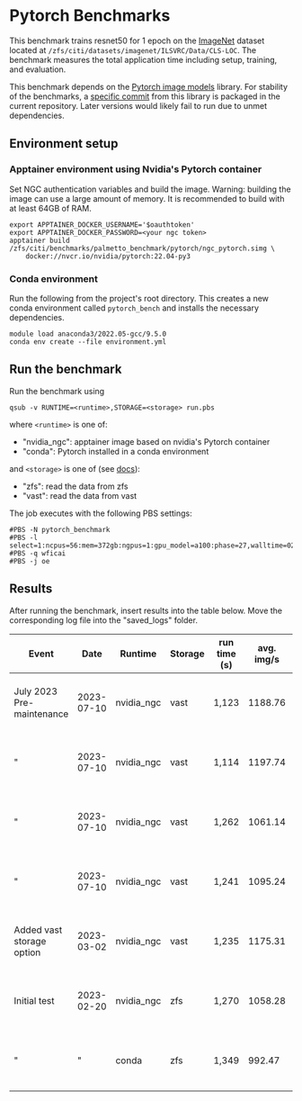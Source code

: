 # Pytorch Benchmarks
This benchmark trains resnet50 for 1 epoch on the [ImageNet](https://www.image-net.org/) dataset located at `/zfs/citi/datasets/imagenet/ILSVRC/Data/CLS-LOC`. The benchmark measures the total application time including setup, training, and evaluation. 

This benchmark depends on the [Pytorch image models](https://github.com/rwightman/pytorch-image-models) library. For stability of the benchmarks, a [specific commit](https://github.com/rwightman/pytorch-image-models/commit/e069249a2dab0056a7687d5e48043757c46e7525) from this library is packaged in the current repository. Later versions would likely fail to run due to unmet dependencies.

## Environment setup

### Apptainer environment using Nvidia's Pytorch container
Set NGC authentication variables and build the image. Warning: building the image can use a large amount of memory. It is recommended to build with at least 64GB of RAM. 
```{bash}
export APPTAINER_DOCKER_USERNAME='$oauthtoken'
export APPTAINER_DOCKER_PASSWORD=<your ngc token>
apptainer build /zfs/citi/benchmarks/palmetto_benchmark/pytorch/ngc_pytorch.simg \
    docker://nvcr.io/nvidia/pytorch:22.04-py3
```

### Conda environment
Run the following from the project's root directory. This creates a new conda environment called `pytorch_bench` and installs the necessary dependencies. 
```{bash}
module load anaconda3/2022.05-gcc/9.5.0
conda env create --file environment.yml
```

## Run the benchmark
Run the benchmark using
```{bash}
qsub -v RUNTIME=<runtime>,STORAGE=<storage> run.pbs
```
where `<runtime>` is one of:
* "nvidia_ngc": apptainer image based on nvidia's Pytorch container
* "conda": Pytorch installed in a conda environment

and `<storage>` is one of (see [docs](https://docs.rcd.clemson.edu/palmetto/storage/store#storage-hardware-grid)):
* "zfs": read the data from zfs
* "vast": read the data from vast

The job executes with the following PBS settings:
```
#PBS -N pytorch_benchmark
#PBS -l select=1:ncpus=56:mem=372gb:ngpus=1:gpu_model=a100:phase=27,walltime=02:00:00
#PBS -q wficai
#PBS -j oe
```

## Results 
After running the benchmark, insert results into the table below. Move the corresponding log file into the "saved_logs" folder. 

| Event                     | Date       | Runtime    | Storage | run time (s) | avg. img/s | Test Acc@1 | Log file                  | Config |
|---------------------------|------------|------------|---------|--------------|------------|------------|---------------------------|--------|
| July 2023 Pre-maintenance | 2023-07-10 | nvidia_ngc | vast    | 1,123        | 1188.76    | 22.08%     | pytorch_benchmark.o877944 | Phase 29 -- 20cpu, 100gb, 1 gpu |
| "                         | 2023-07-10 | nvidia_ngc | vast    | 1,114        | 1197.74    | 22.08%     | pytorch_benchmark.o877944 | Phase 28 -- 20cpu, 100gb, 1 gpu |
| "                         | 2023-07-10 | nvidia_ngc | vast    | 1,262        | 1061.14    | 25.36%     | pytorch_benchmark.o877944 | Phase 27 -- 20cpu, 100gb, 1 gpu |
| "                         | 2023-07-10 | nvidia_ngc | vast    | 1,241        | 1095.24    | 22.08%     | pytorch_benchmark.o877944 | Phase 27 -- Full Node, 1 gpu |
| Added vast storage option | 2023-03-02 | nvidia_ngc | vast    | 1,235        | 1175.31    | 22.08%     | pytorch_benchmark.o202908 | Phase 27 -- Full Node, 1 gpu |
| Initial test              | 2023-02-20 | nvidia_ngc | zfs     | 1,270        | 1058.28    | 25.36%     | pytorch_benchmark.o176760 | Phase 27 -- Full Node, 1 gpu |
| "                         | "          | conda      | zfs     | 1,349        | 992.47     | 25.54%     | pytorch_benchmark.o176787 | Phase 27 -- Full Node, 1 gpu |
